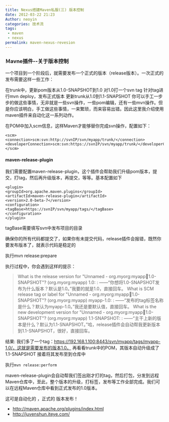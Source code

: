 ```yaml
---
title: Nexus搭建Maven私服(三) 版本控制
date: 2012-03-22 21:23
Author: neoyin
categories: 技术流
tags:
 - maven
 - nexus
permalink: maven-nexus-revesion
---
```


### Ｍavne插件--关于版本控制


一个项目到一个阶段后，就需要发布一个正式的版本（release版本）。一次正式的发布需要这样一些工作：

在trunk中，更新pom版本从1.0-SNAPSHOT到1.0
对1.0打一个svn tag
针对tag进行mvn deploy，发布正式版本
更新trunk从1.0到1.1-SNAPSHOT
你可以手工一步步的做这些事情，无非就是一些svn操作，一些pom编辑，还有一些mvn操作。但是你应该明白，手工做这些事情，一来繁琐，而来容易出错。因此这里我介绍使用maven插件来自动化这一系列动作。


在POM中加入scm信息，这样Maven才能够替你完成svn操作，配置如下：

```
<scm>
<connection>scm:svn:http://svnIP/svn/myapp/trunk/</connection><developerConnection>scm:svn:https://svnIP/svn/myapp/trunk/</developerConnection>
</scm>
```

#### maven-release-plugin

我们需要配置maven-release-plugin，这个插件会帮助我们升级pom版本，提交，打tag，然后再升级版本，再提交，等等。基本配置如下
```
<plugin>
<groupId>org.apache.maven.plugins</groupId>
<artifactId>maven-release-plugin</artifactId>
<version>2.0-beta-7</version>
<configuration>
<tagBase>https://svnIP/svn/myapp/tags/</tagBase>
</configuration>
</plugin>
```

tagBase需要填写svn中发布项目的目录

确保你的所有代码都提交了，如果你有未提交代码，release插件会报错，既然你要发布版本了，就表示代码是稳定的

执行mvn release:prepare

执行过程中，你会遇到这样的提示：

> What is the release version for "Unnamed - org.myorg:myapp:jar:1.0-SNAPSHOT"? (org.myorg:myapp) 1.0: :
——“你想将1.0-SNAPSHOT发布为什么版本？默认是1.0。”我要的就是1.0，直接回车。
> What is SCM release tag or label for "Unnamed - org.myorg:myapp:jar:1.0-SNAPSHOT"? (org.myorg:myapp) myapp-1.0: :
——“发布的tag标签名称是什么？默认为myapp-1.0。”我还是要默认值，直接回车。
> What is the new development version for "Unnamed - org.myorg:myapp:jar:1.0-SNAPSHOT"? (org.myorg:myapp) 1.1-SNAPSHOT: :
——“主干上新的版本是什么？默认为1.1-SNAPSHOT。”哈，release插件会自动帮我更新版本到1.1-SNAPSHOT，很好，直接回车。

结果:
我们多了一个tag：https://192.168.1.100:8443/svn/myapp/tags/myapp-1.0/，这就是需要发布的版本1.0。
再看看trunk中的POM，其版本自动升级成了1.1-SNAPSHOT
接着将其发布至到仓库中

执行`mvn release:perform`

maven-release-plugin会自动帮我们签出刚才打的tag，然后打包，分发到远程Maven仓库中，至此，整个版本的升级，打标签，发布等工作全部完成。我们可以在远程Maven仓库中看到正式发布的1.0版本。

这可是自动化的 ，正式的 版本发布！


- http://maven.apache.org/plugins/index.html
- http://juvenshun.iteye.com/